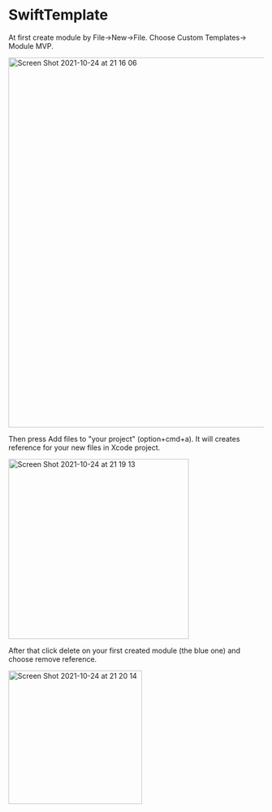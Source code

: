 # SwiftTemplate


At first create module by File->New->File. Choose Custom Templates-> Module MVP.

<img width="729" alt="Screen Shot 2021-10-24 at 21 16 06" src="https://user-images.githubusercontent.com/24410759/138607223-daf3939c-dd27-442a-94a5-3d257a94b056.png">

Then press Add files to "your project" (option+cmd+a). It will creates reference for your new files in Xcode project.

<img width="355" alt="Screen Shot 2021-10-24 at 21 19 13" src="https://user-images.githubusercontent.com/24410759/138607337-99b6e8d8-aef5-41e3-9949-52af4d5b74e4.png">

After that click delete on your first created module (the blue one) and choose remove reference.

<img width="263" alt="Screen Shot 2021-10-24 at 21 20 14" src="https://user-images.githubusercontent.com/24410759/138607371-1b94f4d7-25c9-4b7b-a46d-619fbc2449d3.png">
